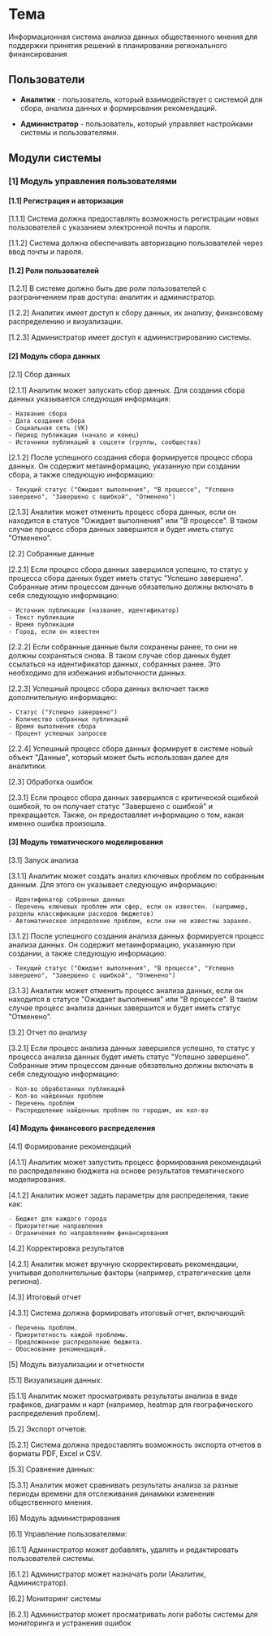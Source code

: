 # Тема
Информационная система анализа данных общественного мнения для поддержки принятия решений в планировании регионального финансирования

## Пользователи
- **Аналитик** - пользователь, который взаимодействует с системой для сбора, анализа данных и формирования рекомендаций.

- **Администратор** - пользователь, который управляет
настройками системы и пользователями.

## Модули системы

### [1] Модуль управления пользователями
#### [1.1] Регистрация и авторизация

[1.1.1] Система должна предоставлять возможность регистрации новых пользователей с указанием электронной почты и пароля.

[1.1.2] Система должна обеспечивать авторизацию пользователей через ввод почты и пароля.

#### [1.2] Роли пользователей

[1.2.1] В системе должно быть две роли пользователей с разграничением прав доступа: аналитик и администратор.

[1.2.2] Аналитик имеет доступ к сбору данных, их анализу, финансовому распределению и визуализации.

[1.2.3] Администратор имеет доступ к администрированию системы.

#### [2] Модуль сбора данных

[2.1] Сбор данных

[2.1.1] Аналитик может запускать сбор данных. Для создания сбора данных указывается следующая информация: 

    - Название сбора
    - Дата создания сбора
    - Социальная сеть (VK)
    - Период публикации (начало и конец)
    - Источники публикаций в соцсети (группы, сообщества)

[2.1.2] После успешного создания сбора формируется процесс сбора данных. Он содержит метаинформацию, указанную при создании сбора, а также следующую информацию:

    - Текущий статус ("Ожидает выполнения", "В процессе", "Успешно завершено", "Завершено с ошибкой", "Отменено")

[2.1.3] Аналитик может отменить процесс сбора данных, если он находится в статусе "Ожидает выполнения" или "В процессе". В таком случае процесс сбора данных завершится и будет иметь статус "Отменено".

[2.2] Собранные данные

[2.2.1] Если процесс сбора данных завершился успешно, то статус у процесса сбора данных будет иметь статус "Успешно завершено". Собранные этим процессом данные обязательно должны включать в себя следующую информацию:

    - Источник публикации (название, идентификатор)
    - Текст публикации
    - Время публикации
    - Город, если он известен

[2.2.2] Если собранные данные были сохранены ранее, то они не должны сохраняться снова. В таком случае сбор данных будет ссылаться на идентификатор данных, собранных ранее. Это необходимо для избежания избыточности данных.

[2.2.3] Успешный процесс сбора данных включает также дополнительную информацию:

    - Статус ("Успешно завершено")
    - Количество собранных публикаций
    - Время выполнения сбора
    - Процент успешных запросов

[2.2.4] Успешный процесс сбора данных формирует в системе новый объект "Данные", который может быть использован далее для аналитики.

[2.3] Обработка ошибок

[2.3.1] Если процесс сбора данных завершился с критической ошибкой ошибкой, то он получает статус "Завершено с ошибкой" и прекращается. Также, он предоставляет информацию о том, какая именно ошибка произошла.

#### [3] Модуль тематического моделирования

[3.1] Запуск анализа

[3.1.1] Аналитик может создать анализ ключевых проблем по собранным данным. Для этого он указывает следующую информацию:

    - Идентификатор собранных данных
    - Перечень ключевых проблем или сфер, если он известен. (например, разделы классификации расходов бюджетов)
    - Автоматическое определение проблем, если они не известны заранее.

[3.1.2] После успешного создания анализа данных формируется процесс анализа данных. Он содержит метаинформацию, указанную при создании, а также следующую информацию:

    - Текущий статус ("Ожидает выполнения", "В процессе", "Успешно завершено", "Завершено с ошибкой", "Отменено")

[3.1.3] Аналитик может отменить процесс анализа данных, если он находится в статусе "Ожидает выполнения" или "В процессе". В таком случае процесс анализа данных завершится и будет иметь статус "Отменено".

[3.2] Отчет по анализу

[3.2.1] Если процесс анализа данных завершился успешно, то статус у процесса анализа данных будет иметь статус "Успешно завершено". Собранные этим процессом данные обязательно должны включать в себя следующую информацию:

    - Кол-во обработанных публикаций
    - Кол-во найденных проблем
    - Перечень проблем
    - Распределение найденных проблем по городам, их кол-во

#### [4] Модуль финансового распределения

[4.1] Формирование рекомендаций

[4.1.1] Аналитик может запустить процесс формирования рекомендаций по распределению бюджета на основе
результатов тематического моделирования.

[4.1.2] Аналитик может задать параметры для распределения, такие как:

    - Бюджет для каждого города
    - Приоритетные направления 
    - Ограничения по направлениям финансирования

[4.2] Корректировка результатов

[4.2.1] Аналитик может вручную скорректировать рекомендации, учитывая дополнительные факторы (например, стратегические цели региона).

[4.3] Итоговый отчет

[4.3.1] Система должна формировать итоговый отчет,
    включающий:
    
    - Перечень проблем.
    - Приоритетность каждой проблемы.
    - Предложенное распределение бюджета.
    - Обоснование рекомендаций.

[5] Модуль визуализации и отчетности

[5.1] Визуализация данных:

[5.1.1] Аналитик может просматривать результаты анализа в
виде графиков, диаграмм и карт (например, heatmap для
географического распределения проблем).

[5.2] Экспорт отчетов:

[5.2.1] Система должна предоставлять возможность экспорта
отчетов в форматы PDF, Excel и CSV.

[5.3] Сравнение данных:

[5.3.1] Аналитик может сравнивать результаты анализа за
разные периоды времени для отслеживания динамики
изменения общественного мнения.

[6] Модуль администрирования

[6.1] Управление пользователями:

[6.1.1] Администратор может добавлять, удалять и
редактировать пользователей системы.

[6.1.2] Администратор может назначать роли (Аналитик,
Администратор).

[6.2] Мониторинг системы

[6.2.1] Администратор может просматривать логи работы
системы для мониторинга и устранения ошибок